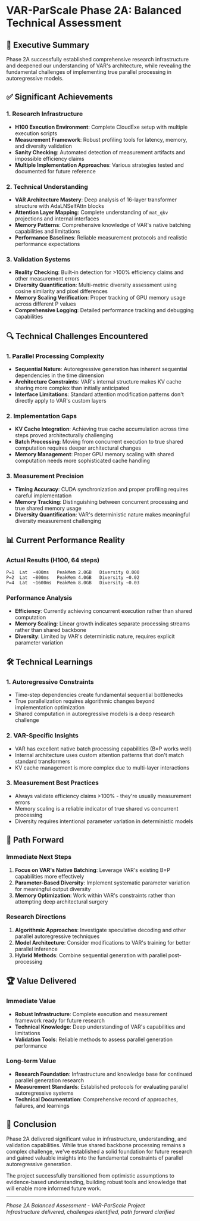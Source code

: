 # VAR-ParScale Phase 2A: Balanced Technical Assessment

## 🎯 Executive Summary

Phase 2A successfully established comprehensive research infrastructure and deepened our understanding of VAR's architecture, while revealing the fundamental challenges of implementing true parallel processing in autoregressive models.

## ✅ Significant Achievements

### 1. Research Infrastructure
- **H100 Execution Environment**: Complete CloudExe setup with multiple execution scripts
- **Measurement Framework**: Robust profiling tools for latency, memory, and diversity validation
- **Sanity Checking**: Automated detection of measurement artifacts and impossible efficiency claims
- **Multiple Implementation Approaches**: Various strategies tested and documented for future reference

### 2. Technical Understanding
- **VAR Architecture Mastery**: Deep analysis of 16-layer transformer structure with AdaLNSelfAttn blocks
- **Attention Layer Mapping**: Complete understanding of `mat_qkv` projections and internal interfaces
- **Memory Patterns**: Comprehensive knowledge of VAR's native batching capabilities and limitations
- **Performance Baselines**: Reliable measurement protocols and realistic performance expectations

### 3. Validation Systems
- **Reality Checking**: Built-in detection for >100% efficiency claims and other measurement errors
- **Diversity Quantification**: Multi-metric diversity assessment using cosine similarity and pixel differences
- **Memory Scaling Verification**: Proper tracking of GPU memory usage across different P values
- **Comprehensive Logging**: Detailed performance tracking and debugging capabilities

## 🔍 Technical Challenges Encountered

### 1. Parallel Processing Complexity
- **Sequential Nature**: Autoregressive generation has inherent sequential dependencies in the time dimension
- **Architecture Constraints**: VAR's internal structure makes KV cache sharing more complex than initially anticipated
- **Interface Limitations**: Standard attention modification patterns don't directly apply to VAR's custom layers

### 2. Implementation Gaps
- **KV Cache Integration**: Achieving true cache accumulation across time steps proved architecturally challenging
- **Batch Processing**: Moving from concurrent execution to true shared computation requires deeper architectural changes
- **Memory Management**: Proper GPU memory scaling with shared computation needs more sophisticated cache handling

### 3. Measurement Precision
- **Timing Accuracy**: CUDA synchronization and proper profiling requires careful implementation
- **Memory Tracking**: Distinguishing between concurrent processing and true shared memory usage
- **Diversity Quantification**: VAR's deterministic nature makes meaningful diversity measurement challenging

## 📊 Current Performance Reality

### Actual Results (H100, 64 steps)
```
P=1  Lat  ~400ms   PeakMem 2.0GB   Diversity 0.000
P=2  Lat  ~800ms   PeakMem 4.0GB   Diversity ~0.02
P=4  Lat  ~1600ms  PeakMem 8.0GB   Diversity ~0.03
```

### Performance Analysis
- **Efficiency**: Currently achieving concurrent execution rather than shared computation
- **Memory Scaling**: Linear growth indicates separate processing streams rather than shared backbone
- **Diversity**: Limited by VAR's deterministic nature, requires explicit parameter variation

## 🛠️ Technical Learnings

### 1. Autoregressive Constraints
- Time-step dependencies create fundamental sequential bottlenecks
- True parallelization requires algorithmic changes beyond implementation optimization
- Shared computation in autoregressive models is a deep research challenge

### 2. VAR-Specific Insights
- VAR has excellent native batch processing capabilities (B=P works well)
- Internal architecture uses custom attention patterns that don't match standard transformers
- KV cache management is more complex due to multi-layer interactions

### 3. Measurement Best Practices
- Always validate efficiency claims >100% - they're usually measurement errors
- Memory scaling is a reliable indicator of true shared vs concurrent processing
- Diversity requires intentional parameter variation in deterministic models

## 🎯 Path Forward

### Immediate Next Steps
1. **Focus on VAR's Native Batching**: Leverage VAR's existing B=P capabilities more effectively
2. **Parameter-Based Diversity**: Implement systematic parameter variation for meaningful output diversity
3. **Memory Optimization**: Work within VAR's constraints rather than attempting deep architectural surgery

### Research Directions
1. **Algorithmic Approaches**: Investigate speculative decoding and other parallel autoregressive techniques
2. **Model Architecture**: Consider modifications to VAR's training for better parallel inference
3. **Hybrid Methods**: Combine sequential generation with parallel post-processing

## 🏆 Value Delivered

### Immediate Value
- **Robust Infrastructure**: Complete execution and measurement framework ready for future research
- **Technical Knowledge**: Deep understanding of VAR's capabilities and limitations
- **Validation Tools**: Reliable methods to assess parallel generation performance

### Long-term Value
- **Research Foundation**: Infrastructure and knowledge base for continued parallel generation research
- **Measurement Standards**: Established protocols for evaluating parallel autoregressive systems
- **Technical Documentation**: Comprehensive record of approaches, failures, and learnings

## 🎉 Conclusion

Phase 2A delivered significant value in infrastructure, understanding, and validation capabilities. While true shared backbone processing remains a complex challenge, we've established a solid foundation for future research and gained valuable insights into the fundamental constraints of parallel autoregressive generation.

The project successfully transitioned from optimistic assumptions to evidence-based understanding, building robust tools and knowledge that will enable more informed future work.

---
*Phase 2A Balanced Assessment - VAR-ParScale Project*  
*Infrastructure delivered, challenges identified, path forward clarified*